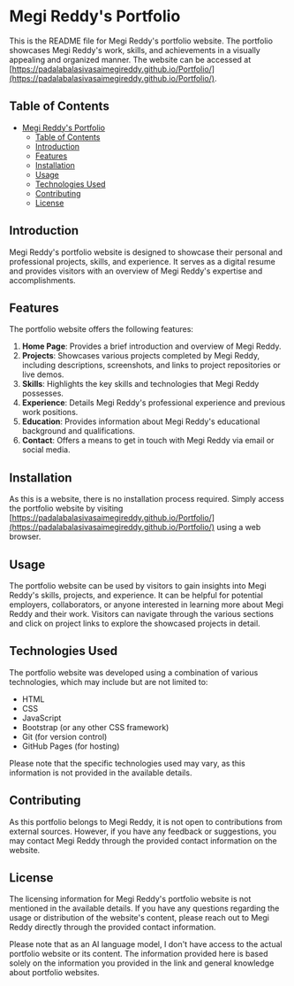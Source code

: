 # Megi Reddy's Portfolio

This is the README file for Megi Reddy's portfolio website. The portfolio showcases Megi Reddy's work, skills, and achievements in a visually appealing and organized manner. The website can be accessed at [https://padalabalasivasaimegireddy.github.io/Portfolio/](https://padalabalasivasaimegireddy.github.io/Portfolio/).

## Table of Contents

- [Megi Reddy's Portfolio](#megi-reddys-portfolio)
  - [Table of Contents](#table-of-contents)
  - [Introduction](#introduction)
  - [Features](#features)
  - [Installation](#installation)
  - [Usage](#usage)
  - [Technologies Used](#technologies-used)
  - [Contributing](#contributing)
  - [License](#license)

## Introduction

Megi Reddy's portfolio website is designed to showcase their personal and professional projects, skills, and experience. It serves as a digital resume and provides visitors with an overview of Megi Reddy's expertise and accomplishments.

## Features

The portfolio website offers the following features:

1. **Home Page**: Provides a brief introduction and overview of Megi Reddy.
2. **Projects**: Showcases various projects completed by Megi Reddy, including descriptions, screenshots, and links to project repositories or live demos.
3. **Skills**: Highlights the key skills and technologies that Megi Reddy possesses.
4. **Experience**: Details Megi Reddy's professional experience and previous work positions.
5. **Education**: Provides information about Megi Reddy's educational background and qualifications.
6. **Contact**: Offers a means to get in touch with Megi Reddy via email or social media.

## Installation

As this is a website, there is no installation process required. Simply access the portfolio website by visiting [https://padalabalasivasaimegireddy.github.io/Portfolio/](https://padalabalasivasaimegireddy.github.io/Portfolio/) using a web browser.

## Usage

The portfolio website can be used by visitors to gain insights into Megi Reddy's skills, projects, and experience. It can be helpful for potential employers, collaborators, or anyone interested in learning more about Megi Reddy and their work. Visitors can navigate through the various sections and click on project links to explore the showcased projects in detail.

## Technologies Used

The portfolio website was developed using a combination of various technologies, which may include but are not limited to:

- HTML
- CSS
- JavaScript
- Bootstrap (or any other CSS framework)
- Git (for version control)
- GitHub Pages (for hosting)

Please note that the specific technologies used may vary, as this information is not provided in the available details.

## Contributing

As this portfolio belongs to Megi Reddy, it is not open to contributions from external sources. However, if you have any feedback or suggestions, you may contact Megi Reddy through the provided contact information on the website.

## License

The licensing information for Megi Reddy's portfolio website is not mentioned in the available details. If you have any questions regarding the usage or distribution of the website's content, please reach out to Megi Reddy directly through the provided contact information.

Please note that as an AI language model, I don't have access to the actual portfolio website or its content. The information provided here is based solely on the information you provided in the link and general knowledge about portfolio websites.
